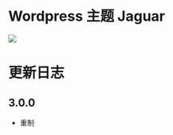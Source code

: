# Wordpress 主题 Jaguar

![](https://static.fatesinger.com/2025/06/4w7o99g1s7u5tjic.png)

# 更新日志

## 3.0.0

- 重制
